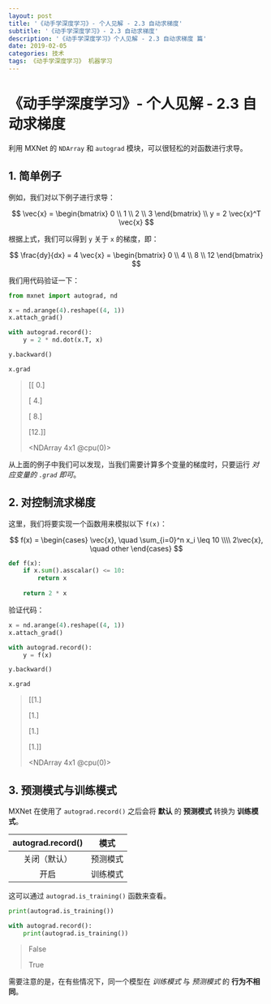 ```yaml
---
layout: post
title: '《动手学深度学习》- 个人见解 - 2.3 自动求梯度'
subtitle: '《动手学深度学习》- 2.3 自动求梯度'
description: '《动手学深度学习》个人见解 - 2.3 自动求梯度 篇'
date: 2019-02-05
categories: 技术
tags: 《动手学深度学习》 机器学习
---
```

# 《动手学深度学习》- 个人见解 - 2.3 自动求梯度

利用 MXNet 的 `NDArray` 和 `autograd` 模块，可以很轻松的对函数进行求导。



## 1. 简单例子

例如，我们对以下例子进行求导：


$$
\vec{x} = \begin{bmatrix} 0 \\ 1 \\ 2 \\ 3 \end{bmatrix}
\\
y = 2 \vec{x}^T \vec{x}
$$


根据上式，我们可以得到 `y` 关于 `x` 的梯度，即：


$$
\frac{dy}{dx} = 4 \vec{x} = \begin{bmatrix} 0 \\ 4 \\ 8 \\ 12 \end{bmatrix}
$$


我们用代码验证一下：

~~~python
from mxnet import autograd, nd

x = nd.arange(4).reshape((4, 1))
x.attach_grad()

with autograd.record():
    y = 2 * nd.dot(x.T, x)

y.backward()

x.grad
~~~

>[[ 0.]
>
> [ 4.]
> 
> [ 8.]
> 
> [12.]]
> 
><NDArray 4x1 @cpu(0)>

从上面的例子中我们可以发现，当我们需要计算多个变量的梯度时，只要运行 *对应变量的 `.grad` 即可*。



## 2. 对控制流求梯度

这里，我们将要实现一个函数用来模拟以下 `f(x)`：


$$
f(x) = \begin{cases}
\vec{x}, \quad \sum_{i=0}^n x_i \leq 10
\\\\
2\vec{x}, \quad other
\end{cases}
$$


~~~python
def f(x):
    if x.sum().asscalar() <= 10:
        return x
    
    return 2 * x
~~~

验证代码：

~~~python
x = nd.arange(4).reshape((4, 1))
x.attach_grad()

with autograd.record():
    y = f(x)

y.backward()

x.grad
~~~

>[[1.]
>
>[1.]
>
>[1.]
>
>[1.]]
>
><NDArray 4x1 @cpu(0)>



## 3. 预测模式与训练模式

MXNet 在使用了 `autograd.record()` 之后会将 **默认** 的 **预测模式** 转换为 **训练模式**。

| autograd.record() |   模式   |
| :---------------: | :------: |
|   关闭（默认）    | 预测模式 |
|       开启        | 训练模式 |

这可以通过 `autograd.is_training()` 函数来查看。

~~~python
print(autograd.is_training())

with autograd.record():
    print(autograd.is_training())
~~~

>False
>
>True

需要注意的是，在有些情况下，同一个模型在 *训练模式* 与 *预测模式* 的 **行为不相同**。